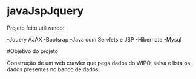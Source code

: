 # javaJspJquery

Projeto feito utilizando:

-Jquery AJAX
-Bootsrap
-Java com Servlets e JSP
-Hibernate
-Mysql

#Objetivo do projeto

Construção de um web crawler que pega dados do WIPO, salva e lista os dados presentes no banco de dados.
